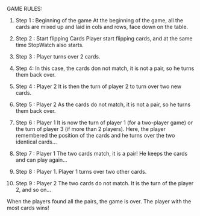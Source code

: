 GAME RULES:

1. Step 1 :  Beginning of the game
At the beginning of the game, all the cards are mixed up and laid in cols and rows, face down on the table.

2. Step 2 : Start flipping Cards
Player start flipping cards, and at the same time StopWatch also starts.

3. Step 3 : 
Player turns over 2 cards.

4. Step 4:
In this case, the cards don not match, it is not a pair, so he turns them back over.



4. Step 4 :  Player 2
It is then the turn of player 2 to turn over two new cards.

5. Step 5 :  Player 2
As the cards do not match, it is not a pair, so he turns them back over.

6. Step 6 :  Player 1
It is now the turn of player 1 (for a two-player game) or the turn of player 3 (if more than 2 players). Here, the player remembered the position of the cards and he turns over the two identical cards...

7. Step 7 :  Player 1
The two cards match, it is a pair! He keeps the cards and can play again...

8. Step 8 :  Player 1.
Player 1 turns over two other cards.

9. Step 9 :  Player 2
The two cards do not match. It is the turn of the player 2, and so on...

When the players found all the pairs, the game is over. The player with the most cards wins!